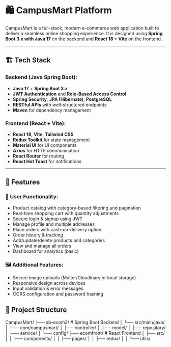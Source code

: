 # 🛍️ CampusMart Platform

CampusMart is a full-stack, modern e-commerce web application built to deliver a seamless online shopping experience. It is designed using **Spring Boot 3.x with Java 17** on the backend and **React 18 + Vite** on the frontend.

---

## 🏗️ Tech Stack

### Backend (Java Spring Boot):
- **Java 17** + **Spring Boot 3.x**
- **JWT Authentication** and **Role-Based Access Control**
- **Spring Security**, **JPA (Hibernate)**, **PostgreSQL**
- **RESTful APIs** with well-structured endpoints
- **Maven** for dependency management

### Frontend (React + Vite):
- **React 18**, **Vite**, **Tailwind CSS**
- **Redux Toolkit** for state management
- **Material UI** for UI components
- **Axios** for HTTP communication
- **React Router** for routing
- **React Hot Toast** for notifications

---

## 🚀 Features

### 👤 User Functionality:
- Product catalog with category-based filtering and pagination
- Real-time shopping cart with quantity adjustments
- Secure login & signup using JWT
- Manage profile and multiple addresses
- Place orders with cash-on-delivery option
- Order history & tracking
- Add/update/delete products and categories
- View and manage all orders
- Dashboard for analytics (basic)

### 🖼️ Additional Features:
- Secure image uploads (Multer/Cloudinary or local storage)
- Responsive design across devices
- Input validation & error messages
- CORS configuration and password hashing



## 📂 Project Structure

CampusMart/
├── sb-ecom2/ # Spring Boot Backend
│ └── src/main/java/
│ └── com/campusmart/
│ ├── controller/
│ ├── model/
│ ├── repository/
│ ├── service/
│ └── config/
├── ecomfront/ # React Frontend
│ ├── src/
│ │ ├── components/
│ │ ├── pages/
│ │ ├── redux/
│ │ └── utils/


